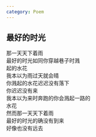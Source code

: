 ```yaml
---
category: Poem
---
```


## 最好的时光

那一天天下着雨  
最好的时光如同你穿越巷子时溅  
起的水花  
我本以为雨过天就会晴  
你溅起的水花迟迟没有落下  
你迟迟没有来  
我本以为来时奔跑的你会溅起一路的  
水花  
然而那一天天下着雨  
最好的时光的确没有到来  
好像也没有远去